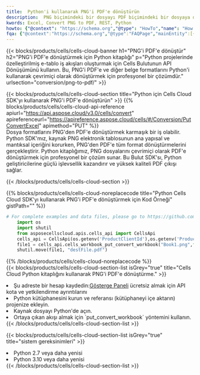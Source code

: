 ```yaml
---
title:  Python'i kullanarak PNG'i PDF'e dönüştürün
description:  PNG biçimindeki bir dosyayı PDF biçimindeki bir dosyaya dönüştürmek için Python için Aspose.Cells Bulut SDK'sını kullanma.
kwords: Excel, Convert PNG to PDF, REST, Python
howto: {"@context": "https://schema.org","@type": "HowTo","name": "How to convert PNG to PDF using the Cells Cloud Python library.","description": "How to convert PNG to PDF using the Cells Cloud Python library.","image": {"@type": "ImageObject"},"url": "/python/conversion/png-to-pdf/","step": [{ "@type": "HowToStep","name": "How to convert PNG to PDF using the Cells Cloud Python library. step 1", "image": {"@type": "ImageObject",},"url": "/python/conversion/png-to-pdf/","text": "Register an account at <a href='https://dashboard.aspose.cloud/'>Dashboard</a> to get free API quota & authorization details",},{ "@type": "HowToStep","name": "How to convert PNG to PDF using the Cells Cloud Python library. step 1", "image": {"@type": "ImageObject",},"url": "/python/conversion/png-to-pdf/","text": "Install Python library and add the reference (import the library) to your project.",},{ "@type": "HowToStep","name": "How to convert PNG to PDF using the Cells Cloud Python library. step 1", "image": {"@type": "ImageObject",},"url": "/python/conversion/png-to-pdf/","text": "Open the source file in Python.",},{ "@type": "HowToStep","name": "How to convert PNG to PDF using the Cells Cloud Python library. step 1", "image": {"@type": "ImageObject",},"url": "/python/conversion/png-to-pdf/","text": "Use the `put_convert_workbook` method to retrieve the resulting stream.",}, ],"supply": {"@type": "HowToSupply","name": "document"},"tool": [{"@type": "HowToTool","name": "PyCharm, Visual Studio Code, Sublime, Eclipse"},{"@type": "HowToTool","name": "Aspose Cells"}],"totalTime": "PT6M"}
fqa: {"@context":"https://schema.org","@type":"FAQPage","mainEntity":[{"@type":"Question","name":"Why convert file formats in C# using REST API?","acceptedAnswer":{"@type":"Answer","text":"Documents are encoded in many ways, and some files may be incompatible with the software you use. To open and read such files, just convert them to appropriate file formats.<br/><ol><li>Install .NET SDK and add the reference (import the library) to your project.</li><li>Open the source file in C# using REST API.</li><li>Call the PutConvertWorkbookRequest() method, passing an output filename with required extension.</li><li>Get the result of conversion as a separate file.</li></ol>"}},{"@type":"Question","name":"What file formats can I convert with your C# library?","acceptedAnswer":{"@type":"Answer","text":"We support a variety of file formats for conversion using .NET library, including XLSX, Excel, xls , PDF, CSV, HTML, Markdown, XML, PNG, JPG, TIFF, Json, TXT and many more."}},{"@type":"Question","name":"What is the maximum allowed file size for conversion using this .NET library?","acceptedAnswer":{"@type":"Answer","text":"There are no file size limits for format conversions using .NET library."}}]}
---
```

{{< blocks/products/cells/cells-cloud-banner h1="PNG\'i PDF\'e dönüştür" h2="PNG\'i PDF\'e dönüştürmek için Python kitaplığı" p="Python projelerinde özelleştirilmiş e-tablo iş akışları oluşturmak için Cells Bulutunun API Dönüşümünü kullanın. Bu, PNG\'i PDF\'e ve diğer belge formatlarını Python\'i kullanarak çevrimiçi olarak dönüştürmek için profesyonel bir çözümdür." urlsection="conversion/png-to-pdf/" >}}

{{< blocks/products/cells/cells-cloud-section title="Python için Cells Cloud SDK\'yı kullanarak PNG\'i PDF\'e dönüştürün" >}}
{{% blocks/products/cells/cells-cloud-api-reference apiurl="https://api.aspose.cloud/v3.0/cells/convert" apireferenceurl="https://apireference.aspose.cloud/cells/#/Conversion/PutConvertExcel" apimethod="PUT" %}}
<br/>
Dosya formatlarını PNG'den PDF'e dönüştürmek karmaşık bir iş olabilir. Python SDK'mız, kaynak PNG elektronik tablosunun ana yapısal ve mantıksal içeriğini korurken, PNG'den PDF'e tüm format dönüştürmelerini gerçekleştirir. Python kitaplığımız, PNG dosyalarını çevrimiçi olarak PDF'e dönüştürmek için profesyonel bir çözüm sunar. Bu Bulut SDK'sı, Python geliştiricilerine güçlü işlevsellik kazandırır ve yüksek kaliteli PDF çıkışı sağlar.

{{< /blocks/products/cells/cells-cloud-section >}}

{{% blocks/products/cells/cells-cloud-noreplacecode title="Python Cells Cloud SDK\'yı kullanarak PNG\'i PDF\'e dönüştürmek için Kod Örneği" gistPath="" %}}
 
```python
# For complete examples and data files, please go to https://github.com/aspose-cells-cloud/aspose-cells-cloud-python/
    import os
    import shutil
    from asposecellscloud.apis.cells_api import CellsApi
    cells_api = CellsApi(os.getenv('ProductClientId'),os.getenv('ProductClientSecret'))
    file1 = cells_api.cells_workbook_put_convert_workbook("Book1.png",format="pdf")
    shutil.move(file1, "destFile.pdf")     
```
 
{{% /blocks/products/cells/cells-cloud-noreplacecode %}}
<br/>
{{< blocks/products/cells/cells-cloud-section-list isGrey="true" title="Cells Cloud Python kitaplığını kullanarak PNG\'i PDF\'e dönüştürme." >}}
<li> Şu adreste bir hesap kaydedin:<a href="https://dashboard.aspose.cloud/">Gösterge Paneli</a> ücretsiz almak için API kota ve yetkilendirme ayrıntılarını</li>
<li>Python kütüphanesini kurun ve referansı (kütüphaneyi içe aktarın) projenize ekleyin.</li>
<li>Kaynak dosyayı Python'de açın.</li>
<li>Ortaya çıkan akışı almak için `put_convert_workbook` yöntemini kullanın.</li>
{{< /blocks/products/cells/cells-cloud-section-list >}}

{{< blocks/products/cells/cells-cloud-section-list isGrey="true" title="sistem gereksinimleri" >}}
<li>Python 2.7 veya daha yenisi</li>
<li>Python 3.10 veya daha yenisi</li>
{{< /blocks/products/cells/cells-cloud-section-list >}}
